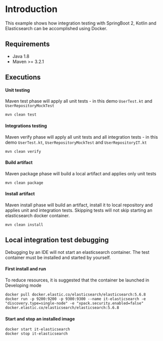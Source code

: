 # Introduction 

This example shows how integration testing with SpringBoot 2, Kotlin and Elasticsearch can be accomplished using Docker.

## Requirements

* Java 1.8
* Maven >= 3.2.1

## Executions

#### Unit testing

Maven test phase will apply all unit tests - in this demo ```UserTest.kt``` and ```UserRepositoryMockTest```

```ssh
mvn clean test
```

#### Integrations testing

Maven verify phase will apply all unit tests and all integration tests - in this demo ```UserTest.kt```, ```UserRepositoryMockTest``` and ```UserRepositoryIT.kt```

```ssh
mvn clean verify
```

#### Build artifact

Maven package phase will build a local artifact and applies only unit tests

```ssh
mvn clean package
```

#### Install artifact

Maven install phase will build an artifact, install it to local repository and applies unit and integration tests. 
Skipping tests will not skip starting an elasticsearch docker container.

```ssh
mvn clean install
```

## Local integration test debugging

Debugging by an IDE will not start an elasticsearch container. The test container must be installed and started by yourself.


#### First install and run

To reduce resources, it is suggested that the container be launched in Developing mode

```ssh
docker pull docker.elastic.co/elasticsearch/elasticsearch:5.6.8
docker run -p 9200:9200 -p 9300:9300 --name it-elasticsearch -e "discovery.type=single-node" -e "xpack.security.enabled=false"  docker.elastic.co/elasticsearch/elasticsearch:5.6.8
```

#### Start and stop an installed image

```ssh
docker start it-elasticsearch
docker stop it-elasticsearch
```